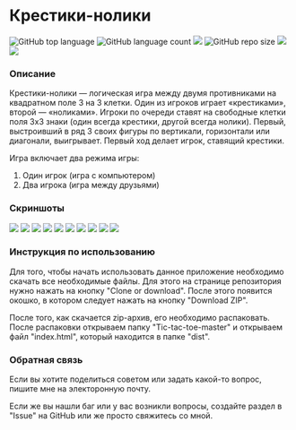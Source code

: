 <h1>Крестики-нолики</h1>
<p>
  <img alt="GitHub top language" src="https://img.shields.io/github/languages/top/CreativeRusBear/Tic-tac-toe.svg">
  <img alt="GitHub language count" src="https://img.shields.io/github/languages/count/CreativeRusBear/Tic-tac-toe.svg">
  <img src="https://img.shields.io/badge/dependencies-up%20to%20date-brightgreen.svg">
  <img alt="GitHub repo size" src="https://img.shields.io/github/repo-size/CreativeRusBear/Tic-tac-toe.svg">
  <img src="https://img.shields.io/badge/license-MIT-green.svg">
  <img src="https://img.shields.io/badge/version-v1.2.0-blue.svg">
</p>
<h3>Описание</h3>
<p>Крестики-нолики — логическая игра между двумя противниками на квадратном поле 3 на 3 клетки. Один из игроков играет «крестиками», второй — «ноликами». Игроки по очереди ставят на свободные клетки поля 3х3 знаки (один всегда крестики, другой всегда нолики). Первый, выстроивший в ряд 3 своих фигуры по вертикали, горизонтали или диагонали, выигрывает. Первый ход делает игрок, ставящий крестики.</p>
<p>Игра включает два режима игры:</p>
<ol>
  <li>Один игрок (игра с компьютером)
  <li>Два игрока (игра между друзьями)
</ol>
<h3>Скриншоты</h3>
<img src="https://user-images.githubusercontent.com/37180024/50479925-158bee00-09ea-11e9-84a4-e52a1ac4b54f.jpg">
<img src="https://user-images.githubusercontent.com/37180024/50479926-158bee00-09ea-11e9-8978-f9e285eca048.jpg">
<img src="https://user-images.githubusercontent.com/37180024/50479927-16248480-09ea-11e9-8f55-40c688328b2e.jpg">
<img src="https://user-images.githubusercontent.com/37180024/50479928-16248480-09ea-11e9-81be-389c25a5429e.jpg">
<img src="https://user-images.githubusercontent.com/37180024/50479929-16248480-09ea-11e9-84f9-bb030ec5c88e.jpg">
<img src="https://user-images.githubusercontent.com/37180024/50479930-16bd1b00-09ea-11e9-9548-a85b5327c1e4.jpg">
<img src="https://user-images.githubusercontent.com/37180024/50479931-16bd1b00-09ea-11e9-8808-eb50ece251d7.jpg">
<img src="https://user-images.githubusercontent.com/37180024/50479922-14f35780-09ea-11e9-963b-d7fff17fac01.jpg">
<img src="https://user-images.githubusercontent.com/37180024/50479923-14f35780-09ea-11e9-92cc-1572afd27efa.jpg">
<img src="https://user-images.githubusercontent.com/37180024/50480037-b11d5e80-09ea-11e9-82b0-ac94a15bb6dc.jpg">

<h3>Инструкция по использованию</h3>
<p>Для того, чтобы начать использовать данное приложение необходимо скачать все необходимые файлы. Для этого на странице репозитория нужно нажать на кнопку "Clone or download". После этого появится окошко, в котором следует нажать на кнопку "Download ZIP".</p>
<p>После того, как скачается zip-архив, его необходимо распаковать. После распаковки открываем папку "Tic-tac-toe-master" и открываем файл "index.html", который находится в папке "dist".</p>

<h3>Обратная связь</h3>
<p>Если вы хотите поделиться советом или задать какой-то вопрос, пишите мне на электоронную почту.</p>
<p>Если же вы нашли баг или у вас возникли вопросы, создайте раздел в "Issue" на GitHub или же просто свяжитесь со мной.</p>
